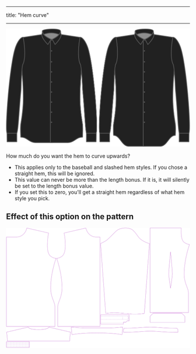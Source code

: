 - - -
title: "Hem curve"
- - -

![Hem curve](hemcurve.svg)

How much do you want the hem to curve upwards?

<Note>

- This applies only to the baseball and slashed hem styles. If you chose a straight hem, this will be ignored.
- This value can never be more than the length bonus. If it is, it will silently be set to the length bonus value.
- If you set this to zero, you'll get a straight hem regardless of what hem style you pick.

</Note>

## Effect of this option on the pattern

![This image shows the effect of this option by superimposing several variants that have a different value for this option](simon_hemcurve_sample.svg "Effect of this option on the pattern")
